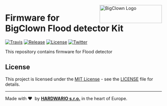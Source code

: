 <a href="https://www.bigclown.com/"><img src="https://bigclown.sirv.com/logo.png" width="200" height="59" alt="BigClown Logo" align="right"></a>

# Firmware for BigClown Flood detector Kit

[![Travis](https://img.shields.io/travis/bigclownlabs/bcf-kit-wireless-flood-detector/master.svg)](https://travis-ci.org/bigclownlabs/bcf-kit-wireless-flood-detector)
[![Release](https://img.shields.io/github/release/bigclownlabs/bcf-kit-wireless-flood-detector.svg)](https://github.com/bigclownlabs/bcf-kit-wireless-flood-detector/releases)
[![License](https://img.shields.io/github/license/bigclownlabs/bcf-kit-wireless-flood-detector.svg)](https://github.com/bigclownlabs/bcf-kit-wireless-flood-detector/blob/master/LICENSE)
[![Twitter](https://img.shields.io/twitter/follow/BigClownLabs.svg?style=social&label=Follow)](https://twitter.com/BigClownLabs)

This repository contains firmware for Flood detector


## License

This project is licensed under the [MIT License](https://opensource.org/licenses/MIT/) - see the [LICENSE](LICENSE) file for details.

---

Made with &#x2764;&nbsp; by [**HARDWARIO s.r.o.**](https://www.hardwario.com/) in the heart of Europe.

